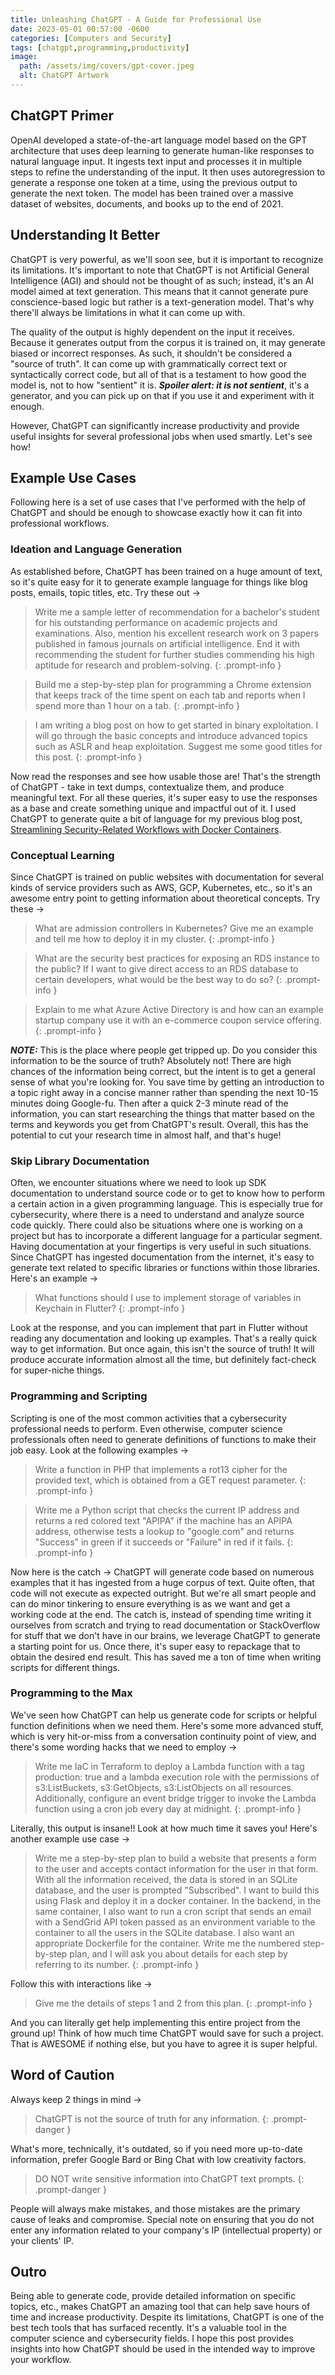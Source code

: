 ```yaml
---
title: Unleashing ChatGPT - A Guide for Professional Use
date: 2023-05-01 00:57:00 -0600
categories: [Computers and Security]
tags: [chatgpt,programming,productivity]
image:
  path: /assets/img/covers/gpt-cover.jpeg
  alt: ChatGPT Artwork
---
```


## ChatGPT Primer

OpenAI developed a state-of-the-art language model based on the GPT architecture that uses deep learning to generate human-like responses to natural language input. It ingests text input and processes it in multiple steps to refine the understanding of the input. It then uses autoregression to generate a response one token at a time, using the previous output to generate the next token. The model has been trained over a massive dataset of websites, documents, and books up to the end of 2021.

## Understanding It Better

ChatGPT is very powerful, as we'll soon see, but it is important to recognize its limitations. It's important to note that ChatGPT is not Artificial General Intelligence (AGI) and should not be thought of as such; instead, it's an AI model aimed at text generation. This means that it cannot generate pure conscience-based logic but rather is a text-generation model. That's why there'll always be limitations in what it can come up with.

The quality of the output is highly dependent on the input it receives. Because it generates output from the corpus it is trained on, it may generate biased or incorrect responses. As such, it shouldn't be considered a "source of truth". It can come up with grammatically correct text or syntactically correct code, but all of that is a testament to how good the model is, not to how "sentient" it is. ***Spoiler alert: it is not sentient***, it's a generator, and you can pick up on that if you use it and experiment with it enough.

However, ChatGPT can significantly increase productivity and provide useful insights for several professional jobs when used smartly. Let's see how!

## Example Use Cases

Following here is a set of use cases that I've performed with the help of ChatGPT and should be enough to showcase exactly how it can fit into professional workflows.

### Ideation and Language Generation

As established before, ChatGPT has been trained on a huge amount of text, so it's quite easy for it to generate example language for things like blog posts, emails, topic titles, etc. Try these out &rarr;

> Write me a sample letter of recommendation for a bachelor's student for his outstanding performance on academic projects and examinations. Also, mention his excellent research work on 3 papers published in famous journals on artificial intelligence. End it with recommending the student for further studies commending his high aptitude for research and problem-solving.
{: .prompt-info }

> Build me a step-by-step plan for programming a Chrome extension that keeps track of the time spent on each tab and reports when I spend more than 1 hour on a tab.
{: .prompt-info }

> I am writing a blog post on how to get started in binary exploitation. I will go through the basic concepts and introduce advanced topics such as ASLR and heap exploitation. Suggest me some good titles for this post.
{: .prompt-info }

Now read the responses and see how usable those are! That's the strength of ChatGPT - take in text dumps, contextualize them, and produce meaningful text. For all these queries, it's super easy to use the responses as a base and create something unique and impactful out of it. I used ChatGPT to generate quite a bit of language for my previous blog post, [Streamlining Security-Related Workflows with Docker Containers](https://blog.tanishq.page/posts/docker-for-security/).

### Conceptual Learning

Since ChatGPT is trained on public websites with documentation for several kinds of service providers such as AWS, GCP, Kubernetes, etc., so it's an awesome entry point to getting information about theoretical concepts. Try these &rarr;

> What are admission controllers in Kubernetes? Give me an example and tell me how to deploy it in my cluster.
{: .prompt-info }

> What are the security best practices for exposing an RDS instance to the public? If I want to give direct access to an RDS database to certain developers, what would be the best way to do so?
{: .prompt-info }

> Explain to me what Azure Active Directory is and how can an example startup company use it with an e-commerce coupon service offering.
{: .prompt-info }

***NOTE:*** This is the place where people get tripped up. Do you consider this information to be the source of truth? Absolutely not! There are high chances of the information being correct, but the intent is to get a general sense of what you're looking for. You save time by getting an introduction to a topic right away in a concise manner rather than spending the next 10-15 minutes doing Google-fu. Then after a quick 2-3 minute read of the information, you can start researching the things that matter based on the terms and keywords you get from ChatGPT's result. Overall, this has the potential to cut your research time in almost half, and that's huge!

### Skip Library Documentation

Often, we encounter situations where we need to look up SDK documentation to understand source code or to get to know how to perform a certain action in a given programming language. This is especially true for cybersecurity, where there is a need to understand and analyze source code quickly. There could also be situations where one is working on a project but has to incorporate a different language for a particular segment. Having documentation at your fingertips is very useful in such situations. Since ChatGPT has ingested documentation from the internet, it's easy to generate text related to specific libraries or functions within those libraries. Here's an example &rarr;

> What functions should I use to implement storage of variables in Keychain in Flutter?
{: .prompt-info }

Look at the response, and you can implement that part in Flutter without reading any documentation and looking up examples. That's a really quick way to get information. But once again, this isn't the source of truth! It will produce accurate information almost all the time, but definitely fact-check for super-niche things.

### Programming and Scripting

Scripting is one of the most common activities that a cybersecurity professional needs to perform. Even otherwise, computer science professionals often need to generate definitions of functions to make their job easy. Look at the following examples &rarr;

> Write a function in PHP that implements a rot13 cipher for the provided text, which is obtained from a GET request parameter.
{: .prompt-info }

> Write me a Python script that checks the current IP address and returns a red colored text "APIPA" if the machine has an APIPA address, otherwise tests a lookup to "google.com" and returns "Success" in green if it succeeds or "Failure" in red if it fails.
{: .prompt-info }

Now here is the catch &rarr; ChatGPT will generate code based on numerous examples that it has ingested from a huge corpus of text. Quite often, that code will not execute as expected outright. But we're all smart people and can do minor tinkering to ensure everything is as we want and get a working code at the end. The catch is, instead of spending time writing it ourselves from scratch and trying to read documentation or StackOverflow for stuff that we don't have in our brains, we leverage ChatGPT to generate a starting point for us. Once there, it's super easy to repackage that to obtain the desired end result. This has saved me a ton of time when writing scripts for different things.

### Programming to the Max

We've seen how ChatGPT can help us generate code for scripts or helpful function definitions when we need them. Here's some more advanced stuff, which is very hit-or-miss from a conversation continuity point of view, and there's some wording hacks that we need to employ &rarr;

> Write me IaC in Terraform to deploy a Lambda function with a tag production: true and a lambda execution role with the permissions of s3:ListBuckets, s3:GetObjects, s3:ListObjects on all resources. Additionally, configure an event bridge trigger to invoke the Lambda function using a cron job every day at midnight.
{: .prompt-info }

Literally, this output is insane!! Look at how much time it saves you! Here's another example use case &rarr;

> Write me a step-by-step plan to build a website that presents a form to the user and accepts contact information for the user in that form. With all the information received, the data is stored in an SQLite database, and the user is prompted "Subscribed". I want to build this using Flask and deploy it in a docker container. In the backend, in the same container, I also want to run a cron script that sends an email with a SendGrid API token passed as an environment variable to the container to all the users in the SQLite database. I also want an appropriate Dockerfile for the container. Write me the numbered step-by-step plan, and I will ask you about details for each step by referring to its number.
{: .prompt-info }

Follow this with interactions like &rarr;

> Give me the details of steps 1 and 2 from this plan.
{: .prompt-info }

And you can literally get help implementing this entire project from the ground up! Think of how much time ChatGPT would save for such a project. That is AWESOME if nothing else, but you have to agree it is super helpful.

## Word of Caution

Always keep 2 things in mind &rarr;

>ChatGPT is not the source of truth for any information.
{: .prompt-danger }

What's more, technically, it's outdated, so if you need more up-to-date information, prefer Google Bard or Bing Chat with low creativity factors.

>DO NOT write sensitive information into ChatGPT text prompts.
{: .prompt-danger }

People will always make mistakes, and those mistakes are the primary cause of leaks and compromise. Special note on ensuring that you do not enter any information related to your company's IP (intellectual property) or your clients' IP.

## Outro

Being able to generate code, provide detailed information on specific topics, etc., makes ChatGPT an amazing tool that can help save hours of time and increase productivity. Despite its limitations, ChatGPT is one of the best tech tools that has surfaced recently. It's a valuable tool in the computer science and cybersecurity fields. I hope this post provides insights into how ChatGPT should be used in the intended way to improve your workflow.
